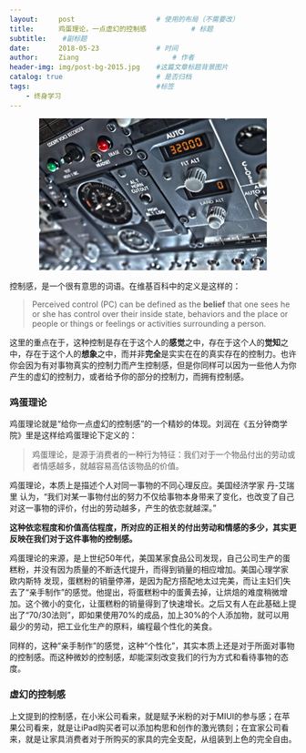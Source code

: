 ```yaml
---
layout:     post   				    # 使用的布局（不需要改）
title:      鸡蛋理论，一点虚幻的控制感 			# 标题 
subtitle:    #副标题
date:       2018-05-23 				# 时间
author:     Ziang 						# 作者
header-img: img/post-bg-2015.jpg 	#这篇文章标题背景图片
catalog: true 						# 是否归档
tags:								#标签
    - 终身学习
---
```


<p align="center">
    <img src="/img/鸡蛋理论，一点虚幻的控制感/1.jpg" alt="drawing" width="400"/>
</p>

控制感，是一个很有意思的词语。在维基百科中的定义是这样的：
>Perceived control (PC) can be defined as the **belief** that one sees he or she has control over their inside state, behaviors and the place or people or things or feelings or activities surrounding a person.

这里的重点在于，这种控制是存在于这个人的**感觉**之中，存在于这个人的**觉知**之中，存在于这个人的**想象**之中，而并非**完全**是实实在在的真实存在的控制力。也许你会因为有对事物真实的控制力而产生控制感，但是你同样可以因为一些他人为你产生的虚幻的控制力，或者给予你的部分的控制力，而拥有控制感。

### 鸡蛋理论
鸡蛋理论就是“给你一点虚幻的控制感”的一个精妙的体现。刘润在《五分钟商学院》里是这样给鸡蛋理论下定义的：
> 鸡蛋理论，是源于消费者的一种行为特征：我们对于一个物品付出的劳动或者情感越多，就越容易高估该物品的价值。

鸡蛋理论，本质上是描述个人对同一事物的不同心理反应。美国经济学家 丹-艾瑞里 认为，“我们对某一事物付出的努力不仅给事物本身带来了变化，也改变了自己对这一事物的评价，付出的劳动越多，产生的依恋就越深。”

**这种依恋程度和价值高估程度，所对应的正相关的付出劳动和情感的多少，其实更反映在我们对于这件事物的控制感。**

鸡蛋理论的来源，是上世纪50年代，美国某家食品公司发现，自己公司生产的蛋糕粉，并没有因为质量的不断迭代提升，而得到销量的相应增加。美国心理学家 欧内斯特 发现，蛋糕粉的销量停滞，是因为配方搭配地太过完美，而让主妇们失去了“亲手制作”的感觉。他提出，将蛋糕粉中的蛋黄去掉，让烘焙的难度稍微增加。这个微小的变化，让蛋糕粉的销量得到了快速增长。之后又有人在此基础上提出了“70/30法则”，即如果使用70%的成品，加上30%的个人添加物，就可以用最少的劳动，把工业化生产的原料，编程最个性化的美食。

同样的，这种“亲手制作”的感觉，这种“个性化”，其实本质上还是对于所面对事物的控制感。而这种微妙的控制感，却能深刻改变我们的行为方式和看待事物的态度。

### 虚幻的控制感
上文提到的控制感，在小米公司看来，就是赋予米粉的对于MIUI的参与感；在苹果公司看来，就是让iPad购买者可以添加构思和创作的激光镌刻；在宜家公司看来，就是让家具消费者对于所购买的家具的完全支配，从组装到上色的完全自由。
